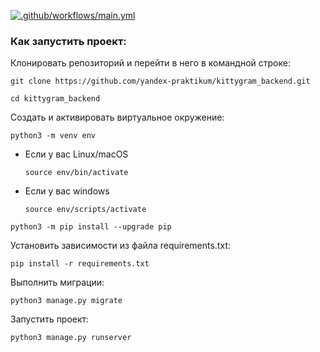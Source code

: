 [![.github/workflows/main.yml](https://github.com/zaylyalow/kittygram_final/actions/workflows/main.yml/badge.svg)](https://github.com/zaylyalow/kittygram_final/actions/workflows/main.yml)

### Как запустить проект:

Клонировать репозиторий и перейти в него в командной строке:

```
git clone https://github.com/yandex-praktikum/kittygram_backend.git
```

```
cd kittygram_backend
```

Cоздать и активировать виртуальное окружение:

```
python3 -m venv env
```

* Если у вас Linux/macOS

    ```
    source env/bin/activate
    ```

* Если у вас windows

    ```
    source env/scripts/activate
    ```

```
python3 -m pip install --upgrade pip
```

Установить зависимости из файла requirements.txt:

```
pip install -r requirements.txt
```

Выполнить миграции:

```
python3 manage.py migrate
```

Запустить проект:

```
python3 manage.py runserver
```